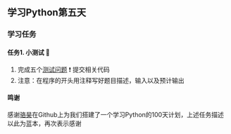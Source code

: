 ## 学习Python第五天

### 学习任务


#### 任务1. 小测试 :muscle:

1. 完成五个[测试问题](https://github.com/jackfrued/Python-100-Days/blob/master/Day01-15/05.构造程序逻辑.md)   :exclamation: 提交相关代码
2. 注意：在程序的开头用注释写好题目描述，输入以及预计输出

#### 鸣谢
感谢[骆昊](https://github.com/jackfrued/Python-100-Days)在Github上为我们搭建了一个学习Python的100天计划，上述任务描述以此为蓝本，再次表示感谢
